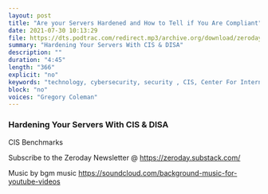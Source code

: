 ```yaml
---
layout: post
title: "Are your Servers Hardened and How to Tell if You Are Compliant"
date: 2021-07-30 10:13:29
file: https://dts.podtrac.com/redirect.mp3/archive.org/download/zeroday-podcast-cisa/zeroday-podcast-cisa.mp3
summary: "Hardening Your Servers With CIS & DISA"
description: ""
duration: "4:45" 
length: "366"
explicit: "no" 
keywords: "technology, cybersecurity, security , CIS, Center For Internet Security"
block: "no" 
voices: "Gregory Coleman"
---
```


### Hardening Your Servers With CIS & DISA

CIS Benchmarks [](https://www.cisecurity.org/cis-benchmarks/)

Subscribe to the Zeroday Newsletter @ https://zeroday.substack.com/

Music by bgm music
https://soundcloud.com/background-music-for-youtube-videos

